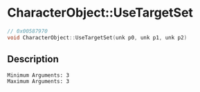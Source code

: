 # CharacterObject::UseTargetSet
```c
// 0x00587970
void CharacterObject::UseTargetSet(unk p0, unk p1, unk p2)
```
## Description
```
Minimum Arguments: 3
Maximum Arguments: 3
```

